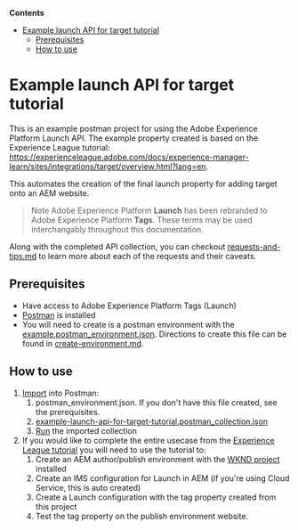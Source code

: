 <!-- START doctoc generated TOC please keep comment here to allow auto update -->
<!-- DON'T EDIT THIS SECTION, INSTEAD RE-RUN doctoc TO UPDATE -->
**Contents**

- [Example launch API for target tutorial](#example-launch-api-for-target-tutorial)
  - [Prerequisites](#prerequisites)
  - [How to use](#how-to-use)

<!-- END doctoc generated TOC please keep comment here to allow auto update -->

# Example launch API for target tutorial
This is an example postman project for using the Adobe Experience Platform Launch API. The example property created is based on the Experience League tutorial: https://experienceleague.adobe.com/docs/experience-manager-learn/sites/integrations/target/overview.html?lang=en.

This automates the creation of the final launch property for adding target onto an AEM website. 

> Note Adobe Experience Platform **Launch** has been rebranded to Adobe Experience Platform **Tags**. These terms may be used interchangably throughout this documentation.

Along with the completed API collection, you can checkout  [requests-and-tips.md](requests-and-tips.md) to learn more about each of the requests and their caveats.



## Prerequisites

* Have access to Adobe Experience Platform Tags (Launch)
* [Postman](https://www.postman.com/downloads/) is installed
* You will need to create is a postman environment with the [example.postman_environment.json](example.postman_environment.json). Directions to create this  file can be found in  [create-environment.md](create-environment.md).

## How to use

1. [Import](https://learning.postman.com/docs/getting-started/importing-and-exporting-data/#importing-data-into-postman) into Postman:
   1. postman_environment.json. If you don't have this file created, see the prerequisites.
   2. [example-launch-api-for-target-tutorial.postman_collection.json](example-launch-api-for-target-tutorial.postman_collection.json)
   3. [Run](https://learning.postman.com/docs/running-collections/intro-to-collection-runs/) the imported collection
2. If you would like to complete the entire usecase from the [Experience League tutorial]( https://experienceleague.adobe.com/docs/experience-manager-learn/sites/integrations/target/overview.html?lang=en) you will need to use the tutorial to:
   1. Create an AEM author/publish environment with the [WKND project](https://github.com/adobe/aem-guides-wknd) installed
   2. Create an IMS configuration for Launch in AEM (if you're using Cloud Service, this is auto created)
   3. Create a Launch configuration with the tag property created from this project
   4. Test the tag property on the publish environment website.